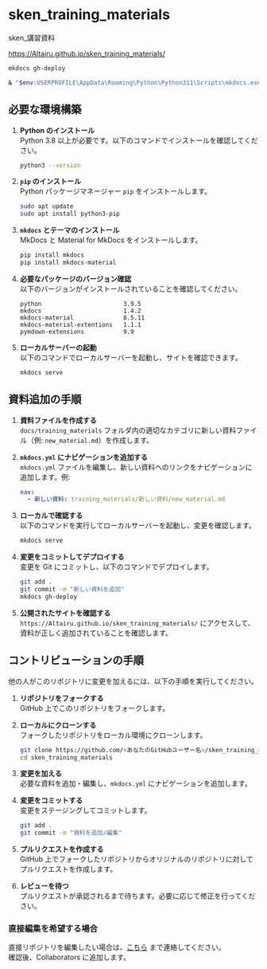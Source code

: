 # sken_training_materials
sken_講習資料

https://Altairu.github.io/sken_training_materials/

```bash
mkdocs gh-deploy

& "$env:USERPROFILE\AppData\Roaming\Python\Python311\Scripts\mkdocs.exe" gh-deploy

```

## 必要な環境構築

1. **Python のインストール**  
   Python 3.8 以上が必要です。以下のコマンドでインストールを確認してください。
   ```bash
   python3 --version
   ```

2. **`pip` のインストール**  
   Python パッケージマネージャー `pip` をインストールします。
   ```bash
   sudo apt update
   sudo apt install python3-pip
   ```

3. **`mkdocs` とテーマのインストール**  
   MkDocs と Material for MkDocs をインストールします。
   ```bash
   pip install mkdocs
   pip install mkdocs-material
   ```

4. **必要なパッケージのバージョン確認**  
   以下のバージョンがインストールされていることを確認してください。
   ```
   python                       3.9.5
   mkdocs                       1.4.2
   mkdocs-material              8.5.11
   mkdocs-material-extentions   1.1.1
   pymdown-extensions           9.9
   ```

5. **ローカルサーバーの起動**  
   以下のコマンドでローカルサーバーを起動し、サイトを確認できます。
   ```bash
   mkdocs serve
   ```

## 資料追加の手順

1. **資料ファイルを作成する**  
   `docs/training_materials` フォルダ内の適切なカテゴリに新しい資料ファイル（例: `new_material.md`）を作成します。

2. **`mkdocs.yml` にナビゲーションを追加する**  
   `mkdocs.yml` ファイルを編集し、新しい資料へのリンクをナビゲーションに追加します。例:
   ```yaml
   nav:
     - 新しい資料: training_materials/新しい資料/new_material.md
   ```

3. **ローカルで確認する**  
   以下のコマンドを実行してローカルサーバーを起動し、変更を確認します。
   ```bash
   mkdocs serve
   ```

4. **変更をコミットしてデプロイする**  
   変更を Git にコミットし、以下のコマンドでデプロイします。
   ```bash
   git add .
   git commit -m "新しい資料を追加"
   mkdocs gh-deploy
   ```

5. **公開されたサイトを確認する**  
   `https://Altairu.github.io/sken_training_materials/` にアクセスして、資料が正しく追加されていることを確認します。

## コントリビューションの手順

他の人がこのリポジトリに変更を加えるには、以下の手順を実行してください。

1. **リポジトリをフォークする**  
   GitHub 上でこのリポジトリをフォークします。

2. **ローカルにクローンする**  
   フォークしたリポジトリをローカル環境にクローンします。
   ```bash
   git clone https://github.com/<あなたのGitHubユーザー名>/sken_training_materials.git
   cd sken_training_materials
   ```

3. **変更を加える**  
   必要な資料を追加・編集し、`mkdocs.yml` にナビゲーションを追加します。

4. **変更をコミットする**  
   変更をステージングしてコミットします。
   ```bash
   git add .
   git commit -m "資料を追加/編集"
   ```

5. **プルリクエストを作成する**  
   GitHub 上でフォークしたリポジトリからオリジナルのリポジトリに対してプルリクエストを作成します。

6. **レビューを待つ**  
   プルリクエストが承認されるまで待ちます。必要に応じて修正を行ってください。

### 直接編集を希望する場合

直接リポジトリを編集したい場合は、[こちら](https://x.com/Flying___eagle) まで連絡してください。  
確認後、Collaborators に追加します。